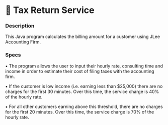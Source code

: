 # 🧾 Tax Return Service
### Description
This Java program calculates the billing amount for a customer using JLee Accounting Firm.<br/>


### Specs
▪    The program allows the user to input their hourly rate, consulting time and income in order to estimate their cost of filing taxes with the accounting firm.<br/>

▪    If the customer is low income (i.e. earning less than $25,000) there are no charges for the first 30 minutes. Over this time, the service charge is 40% of the hourly rate.

▪    For all other customers earning above this threshold, there are no charges for the first 20 minutes. Over this time, the service charge is 70% of the hourly rate. 
